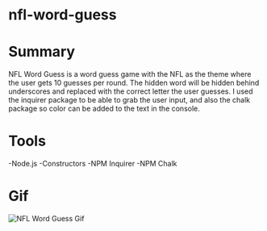 # nfl-word-guess


# Summary
NFL Word Guess is a word guess game with the NFL as the theme where the user gets 10 guesses per round. The hidden word will be hidden behind underscores and replaced with the correct letter the user guesses. I used the inquirer package to be able to grab the user input, and also the chalk package so color can be added to the text in the console.

# Tools
-Node.js
-Constructors
-NPM Inquirer
-NPM Chalk

# Gif
![NFL Word Guess Gif](./img/word-guess.gif)